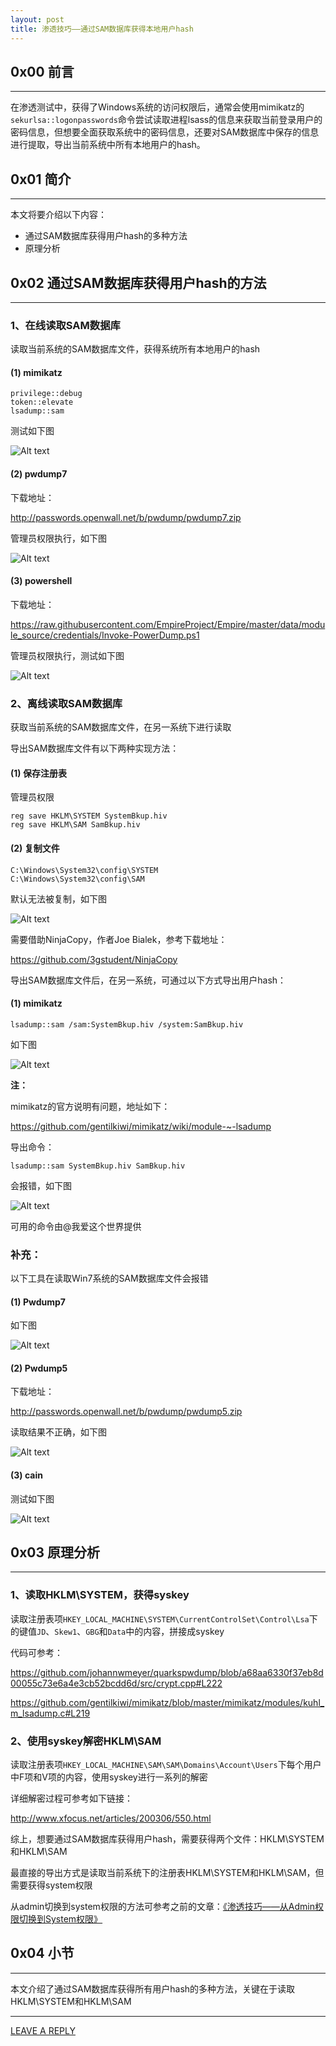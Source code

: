 ```yaml
---
layout: post
title: 渗透技巧——通过SAM数据库获得本地用户hash
---
```



## 0x00 前言
---

在渗透测试中，获得了Windows系统的访问权限后，通常会使用mimikatz的`sekurlsa::logonpasswords`命令尝试读取进程lsass的信息来获取当前登录用户的密码信息，但想要全面获取系统中的密码信息，还要对SAM数据库中保存的信息进行提取，导出当前系统中所有本地用户的hash。

## 0x01 简介
---

本文将要介绍以下内容：

- 通过SAM数据库获得用户hash的多种方法
- 原理分析

## 0x02 通过SAM数据库获得用户hash的方法
---

### 1、在线读取SAM数据库

读取当前系统的SAM数据库文件，获得系统所有本地用户的hash

#### (1) mimikatz

```
privilege::debug
token::elevate
lsadump::sam
```

测试如下图

![Alt text](https://raw.githubusercontent.com/3gstudent/BlogPic/master/2018-2-8/2-1.png)

#### (2) pwdump7

下载地址：

http://passwords.openwall.net/b/pwdump/pwdump7.zip

管理员权限执行，如下图

![Alt text](https://raw.githubusercontent.com/3gstudent/BlogPic/master/2018-2-8/2-2.png)

#### (3) powershell

下载地址：

https://raw.githubusercontent.com/EmpireProject/Empire/master/data/module_source/credentials/Invoke-PowerDump.ps1

管理员权限执行，测试如下图

![Alt text](https://raw.githubusercontent.com/3gstudent/BlogPic/master/2018-2-8/2-3.png)

### 2、离线读取SAM数据库

获取当前系统的SAM数据库文件，在另一系统下进行读取

导出SAM数据库文件有以下两种实现方法：

#### (1) 保存注册表

管理员权限

```
reg save HKLM\SYSTEM SystemBkup.hiv
reg save HKLM\SAM SamBkup.hiv
```

#### (2) 复制文件

```
C:\Windows\System32\config\SYSTEM
C:\Windows\System32\config\SAM
```

默认无法被复制，如下图

![Alt text](https://raw.githubusercontent.com/3gstudent/BlogPic/master/2018-2-8/2-4.png)

需要借助NinjaCopy，作者Joe Bialek，参考下载地址：

https://github.com/3gstudent/NinjaCopy

导出SAM数据库文件后，在另一系统，可通过以下方式导出用户hash：

#### (1) mimikatz

```
lsadump::sam /sam:SystemBkup.hiv /system:SamBkup.hiv
```

如下图

![Alt text](https://raw.githubusercontent.com/3gstudent/BlogPic/master/2018-2-8/3-1.png)

**注：**

mimikatz的官方说明有问题，地址如下：

https://github.com/gentilkiwi/mimikatz/wiki/module-~-lsadump

导出命令：

```
lsadump::sam SystemBkup.hiv SamBkup.hiv
```

会报错，如下图

![Alt text](https://raw.githubusercontent.com/3gstudent/BlogPic/master/2018-2-8/3-2.png)

可用的命令由@我爱这个世界提供


### 补充：

以下工具在读取Win7系统的SAM数据库文件会报错

#### (1) Pwdump7

如下图

![Alt text](https://raw.githubusercontent.com/3gstudent/BlogPic/master/2018-2-8/3-3.png)

#### (2) Pwdump5

下载地址：

http://passwords.openwall.net/b/pwdump/pwdump5.zip

读取结果不正确，如下图

![Alt text](https://raw.githubusercontent.com/3gstudent/BlogPic/master/2018-2-8/3-4.png)

#### (3) cain

测试如下图

![Alt text](https://raw.githubusercontent.com/3gstudent/BlogPic/master/2018-2-8/3-5.png)


## 0x03 原理分析
---

### 1、读取HKLM\SYSTEM，获得syskey

读取注册表项`HKEY_LOCAL_MACHINE\SYSTEM\CurrentControlSet\Control\Lsa`下的键值`JD`、`Skew1`、`GBG`和`Data`中的内容，拼接成syskey

代码可参考：

https://github.com/johannwmeyer/quarkspwdump/blob/a68aa6330f37eb8d00055c73e6a4e3cb52bcdd6d/src/crypt.cpp#L222

https://github.com/gentilkiwi/mimikatz/blob/master/mimikatz/modules/kuhl_m_lsadump.c#L219


### 2、使用syskey解密HKLM\SAM

读取注册表项`HKEY_LOCAL_MACHINE\SAM\SAM\Domains\Account\Users`下每个用户中F项和V项的内容，使用syskey进行一系列的解密

详细解密过程可参考如下链接：

http://www.xfocus.net/articles/200306/550.html


综上，想要通过SAM数据库获得用户hash，需要获得两个文件：HKLM\SYSTEM和HKLM\SAM

最直接的导出方式是读取当前系统下的注册表HKLM\SYSTEM和HKLM\SAM，但需要获得system权限

从admin切换到system权限的方法可参考之前的文章：[《渗透技巧——从Admin权限切换到System权限》](https://3gstudent.github.io/3gstudent.github.io/%E6%B8%97%E9%80%8F%E6%8A%80%E5%B7%A7-%E4%BB%8EAdmin%E6%9D%83%E9%99%90%E5%88%87%E6%8D%A2%E5%88%B0System%E6%9D%83%E9%99%90/)


## 0x04 小节
---

本文介绍了通过SAM数据库获得所有用户hash的多种方法，关键在于读取HKLM\SYSTEM和HKLM\SAM


---


[LEAVE A REPLY](https://github.com/3gstudent/feedback/issues/new)











